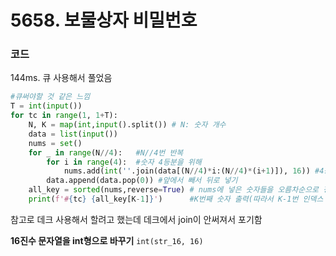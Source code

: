 # 5658. 보물상자 비밀번호
### 코드
144ms. 큐 사용해서 풀었음
```python
#큐써야할 것 같은 느낌
T = int(input())
for tc in range(1, 1+T):
    N, K = map(int,input().split()) # N: 숫자 개수
    data = list(input()) 
    nums = set()
    for _ in range(N//4):   #N//4번 반복
        for i in range(4):  #숫자 4등분을 위해
            nums.add(int(''.join(data[(N//4)*i:(N//4)*(i+1)]), 16)) #4등분해서 16진수 문자열을 int형으로
        data.append(data.pop(0)) #앞에서 빼서 뒤로 넣기
    all_key = sorted(nums,reverse=True) # nums에 넣은 숫자들을 오름차순으로 정렬
    print(f'#{tc} {all_key[K-1]}')      #K번째 숫자 출력(따라서 K-1번 인덱스 출력)
```
참고로 데크 사용해서 할려고 했는데 데크에서 join이 안써져서 포기함

**16진수 문자열을 int형으로 바꾸기**
`int(str_16, 16)`